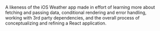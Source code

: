 A likeness of the iOS Weather app made in effort of learning more about fetching and passing data, conditional rendering and error handling, working with 3rd party dependencies, and the overall process of conceptualizing and refining a React application.
